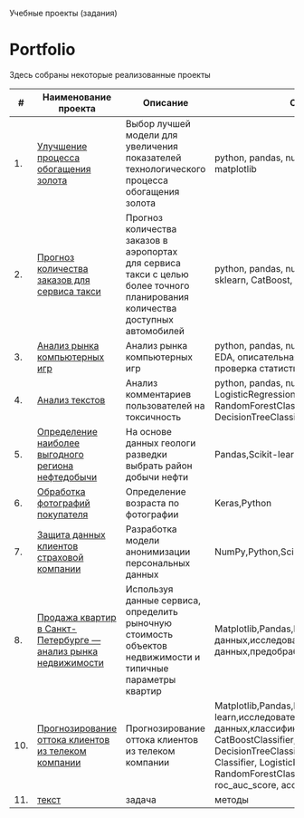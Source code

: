 Учебные проекты (задания)
# Portfolio

Здесь собраны некоторые реализованные проекты

| #    | Наименование проекта                | Описание                                                     | Стек                                                         |
| ---- | ------------------------------------------------------------ | ------------------------------------------------------------ | ------------------------------------------------------------ |
| 1.   | [Улучшение процесса обогащения золота](https://github.com/cfyz325/yandex_practicum/tree/main/gold_recovery) | Выбор лучшей модели для увеличения <br/>показателей технологического процесса <br/>обогащения золота | python, pandas, numpy, scipy, sklearn, matplotlib       |
| 2.   | [Прогноз количества заказов для сервиса такси](https://github.com/cfyz325/yandex_practicum/tree/main/taxi) | Прогноз количества заказов в аэропортах <br/>для сервиса такси с целью более точного планирования количества доступных <br/>автомобилей | python, pandas, numpy, statsmodels, sklearn, CatBoost, matplotlib |
| 3.   | [Анализ рынка компьютерных игр](https://github.com/cfyz325/yandex_practicum/tree/main/games) | Анализ рынка компьютерных игр            | python, pandas, numpy, Matplotlib, EDA, описательная статистика, проверка статистических гипотез |
| 4.   | [Анализ текстов](https://github.com/cfyz325/yandex_practicum/tree/main/toxic_comments) | Анализ комментариев пользователей на токсичность             | python, pandas, numpy, nltk, sklearn, LogisticRegression, RandomForestClassifier, DecisionTreeClassifier |
| 5.   | [Определение наиболее выгодного региона нефтедобычи](https://github.com/cfyz325/yandex_practicum/tree/main/oilwell) |На основе данных геологи разведки выбрать район добычи нефти         | Pandas,Scikit-learn,бутстреп |
| 6.   | [Обработка фотографий покупателя](https://github.com/cfyz325/yandex_practicum/tree/main/photo_age) | Определение возраста по фотографии            | Keras,Python |
| 7.   | [Защита данных клиентов страховой компании](https://github.com/cfyz325/yandex_practicum/tree/main/privacy) | Разработка модели анонимизации персональных данных            | NumPy,Python,Scikit-learn |
| 8.   | [Продажа квартир в Санкт-Петербурге — анализ рынка недвижимости](https://github.com/cfyz325/yandex_practicum/tree/main/realty) | Используя данные сервиса, определить рыночную стоимость объектов недвижимости и типичные параметры квартир           | Matplotlib,Pandas,Python,визуализация данных,исследовательский анализ данных,предобработка данных |
| 10.   | [Прогнозирование оттока клиентов из телеком компании](https://github.com/cfyz325/yandex_practicum/tree/main/telecom) | Прогнозирование оттока клиентов из телеком компании           | Matplotlib,Pandas,Python,Scikit-learn,исследовательский анализ данных,классификация, CatBoostClassifier, DecisionTreeClassifier, Light GBM Classifier, LogisticRegression, RandomForestClassifier, метрики roc_auc_score, accuracy_score |
| 11.   | [текст](ссылка) | задача           | методы |
